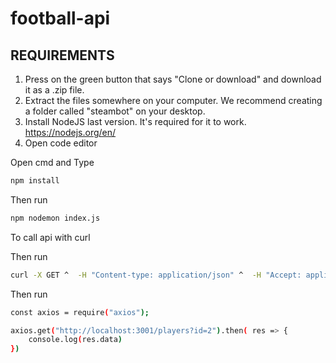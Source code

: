 # football-api

## REQUIREMENTS
1. Press on the green button that says "Clone or download" and download it as a .zip file. 
2. Extract the files somewhere on your computer. We recommend creating a folder called "steambot" on your desktop. 
3. Install NodeJS last version. It's required for it to work. https://nodejs.org/en/
4. Open code editor



Open cmd and Type 
```sh
npm install
```

Then run
```sh
npm nodemon index.js
```



To call api with curl

Then run
```sh
curl -X GET ^  -H "Content-type: application/json" ^  -H "Accept: application/json" ^  "http://localhost:3001/players?id=1"
```

Then run
```sh
const axios = require("axios");

axios.get("http://localhost:3001/players?id=2").then( res => {
    console.log(res.data)
})
```
